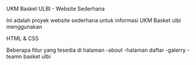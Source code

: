 UKM Basket ULBI - Website Sederhana

Ini adalah proyek website sederhana untuk informasi UKM Basket ulbi menggunakan

HTML & CSS

Beberapa fitur yang tesedia di halaman
-about
-halaman daftar
-galerry
-teamn basket ulbi
